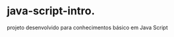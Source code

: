 # java-script-intro.    
  
projeto desenvolvido para conhecimentos básico em Java Script

<h1>  </ h1>
 